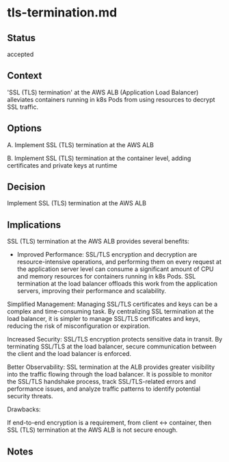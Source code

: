 # tls-termination.md

## Status

accepted

## Context

'SSL (TLS) termination' at the AWS ALB (Application Load Balancer) alleviates containers running in k8s Pods from using resources to decrypt SSL traffic.

## Options

A. Implement SSL (TLS) termination at the AWS ALB

B. Implement SSL (TLS) termination at the container level, adding certificates and private keys at runtime

## Decision

Implement SSL (TLS) termination at the AWS ALB

## Implications

SSL (TLS) termination at the AWS ALB provides several benefits:

- Improved Performance: SSL/TLS encryption and decryption are resource-intensive operations, and performing them on every request at the application server level can consume a significant amount of CPU and memory resources for containers running in k8s Pods. SSL termination at the load balancer offloads this work from the application servers, improving their performance and scalability.

Simplified Management: Managing SSL/TLS certificates and keys can be a complex and time-consuming task. By centralizing SSL termination at the load balancer, it is simpler to manage SSL/TLS certificates and keys, reducing the risk of misconfiguration or expiration.

Increased Security: SSL/TLS encryption protects sensitive data in transit. By terminating SSL/TLS at the load balancer, secure communication between the client and the load balancer is enforced.

Better Observability: SSL termination at the ALB provides greater visibility into the traffic flowing through the load balancer. It is possible to monitor the SSL/TLS handshake process, track SSL/TLS-related errors and performance issues, and analyze traffic patterns to identify potential security threats.

Drawbacks:

If end-to-end encryption is a requirement, from client <-> container, then SSL (TLS) termination at the AWS ALB is not secure enough.

## Notes

